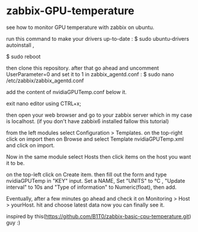 # zabbix-GPU-temperature
see how to monitor GPU temperature with zabbix on ubuntu.

run this command to make your drivers up-to-date : 
$ sudo ubuntu-drivers autoinstall ,

$ sudo reboot

then clone this repository.
after that go ahead and uncomment UserParameter=0 and set it to 1 in zabbix_agentd.conf :
$ sudo nano /etc/zabbix/zabbix_agentd.conf 

add the content of nvidiaGPUTemp.conf below it.

exit nano editor using CTRL+x;

then open your web browser and go to your zabbix server which in my case is localhost.
(if you don't have zabbix6 installed fallow this tutorial)

from the left modules select Configuration > Templates. on the top-right click on import then on Browse and select Template nvidiaGPUTemp.xml and click on import.

Now in the same module select Hosts then click items on the host you want it to be.

on the top-left click on Create item. then fill out the form and type nvidiaGPUTemp in "KEY" input. Set a NAME, Set "UNITS" to °C , "Update interval" to 10s and "Type of information" to Numeric(float), then add.

Eventually, after a few minutes go ahead and check it on Monitoring > Host > yourHost. hit and choose latest data now you can finally see it.

inspired by this(https://github.com/B1T0/zabbix-basic-cpu-temperature.git) guy :)
